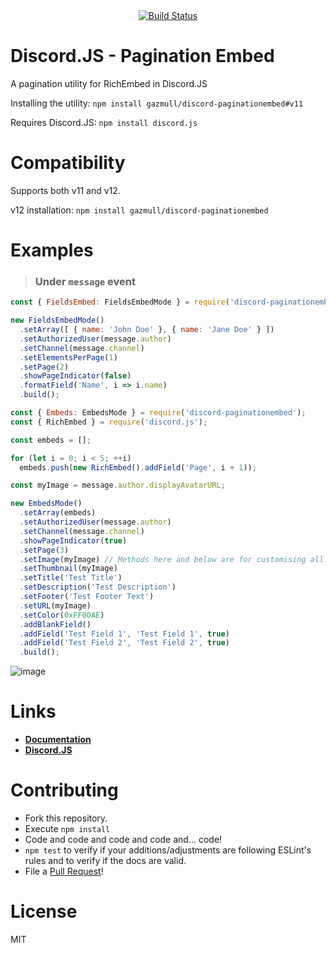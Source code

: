<div align="center">
<a href="https://travis-ci.org/gazmull/discord-paginationembed"><img src="https://travis-ci.org/gazmull/discord-paginationembed.svg?branch=v11" alt="Build Status" /></a>
</div>

# Discord.JS - Pagination Embed
A pagination utility for RichEmbed in Discord.JS

Installing the utility: `npm install gazmull/discord-paginationembed#v11`

Requires Discord.JS: `npm install discord.js`

# Compatibility
Supports both v11 and v12.

v12 installation: `npm install gazmull/discord-paginationembed`

# Examples
> ### Under `message` event

```js
const { FieldsEmbed: FieldsEmbedMode } = require('discord-paginationembed');

new FieldsEmbedMode()
  .setArray([ { name: 'John Doe' }, { name: 'Jane Doe' } ])
  .setAuthorizedUser(message.author)
  .setChannel(message.channel)
  .setElementsPerPage(1)
  .setPage(2)
  .showPageIndicator(false)
  .formatField('Name', i => i.name)
  .build();
```
```js
const { Embeds: EmbedsMode } = require('discord-paginationembed');
const { RichEmbed } = require('discord.js');

const embeds = [];

for (let i = 0; i < 5; ++i)
  embeds.push(new RichEmbed().addField('Page', i + 1));

const myImage = message.author.displayAvatarURL;

new EmbedsMode()
  .setArray(embeds)
  .setAuthorizedUser(message.author)
  .setChannel(message.channel)
  .showPageIndicator(true)
  .setPage(3)
  .setImage(myImage) // Methods here and below are for customising all embeds
  .setThumbnail(myImage)
  .setTitle('Test Title')
  .setDescription('Test Description')
  .setFooter('Test Footer Text')
  .setURL(myImage)
  .setColor(0xFF00AE)
  .addBlankField()
  .addField('Test Field 1', 'Test Field 1', true)
  .addField('Test Field 2', 'Test Field 2', true)
  .build();
```
![image](https://user-images.githubusercontent.com/32944712/37118454-41116cbe-228f-11e8-9878-f39db26316a1.png)


# Links
* [**Documentation**](https://gazmull.github.io/discord-paginationembed "Go to My Documentation")
* [**Discord.JS**](https://discord.js.org/#/docs/main/master/general/welcome "Go to Discord.JS Master Documentation")

# Contributing
* Fork this repository.
* Execute `npm install`
* Code and code and code and code and... code!
* `npm test` to verify if your additions/adjustments are following ESLint's rules and to verify if the docs are valid.
* File a [Pull Request](https://github.com/gazmull/discord-paginationembed/compare)!

# License
MIT
